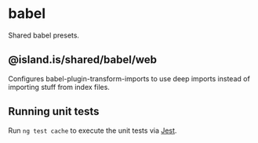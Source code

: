<!-- gitbook-ignore -->

# babel

Shared babel presets.

## @island.is/shared/babel/web

Configures babel-plugin-transform-imports to use deep imports instead of importing stuff from index files.

## Running unit tests

Run `ng test cache` to execute the unit tests via [Jest](https://jestjs.io).
